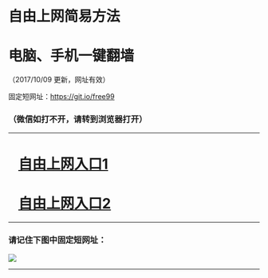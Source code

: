 ﻿# 自由上网简易方法

# 电脑、手机一键翻墙

（2017/10/09 更新，网址有效）

固定短网址：https://git.io/free99

### （微信如打不开，请转到浏览器打开）


***





# &nbsp;&nbsp; <a href="http://ft469026621.fwq-tz-1001.info/fwqtz01.html?t=100900114273 " target="_blank">自由上网入口1</a>
# &nbsp;&nbsp; <a href="http://ft44169800.fwq-tz-1002.info/fwqtz02.html?t=100900126953 " target="_blank">自由上网入口2</a>
***

### 请记住下图中固定短网址：

<img src="https://s3-us-west-2.amazonaws.com/fwq-1001/yjfq-20170905okok.png" /> 


***

